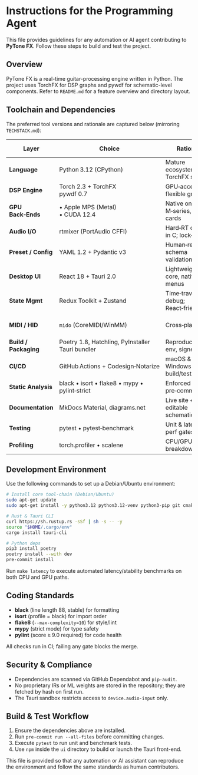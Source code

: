 # Instructions for the Programming Agent

This file provides guidelines for any automation or AI agent contributing to **PyTone FX**. Follow these steps to build and test the project.

## Overview

PyTone FX is a real-time guitar-processing engine written in Python. The project uses TorchFX for DSP graphs and pywdf for schematic-level components. Refer to `README.md` for a feature overview and directory layout.

## Toolchain and Dependencies

The preferred tool versions and rationale are captured below (mirroring `TECHSTACK.md`):

| Layer                 | Choice                                               | Rationale                            | Explicitly **Not** Used             |
| --------------------- | ---------------------------------------------------- | ------------------------------------ | ----------------------------------- |
| **Language**          | Python 3.12 (CPython)                                | Mature ecosystem, TorchFX support    | Python < 3.10, PyPy                 |
| **DSP Engine**        | Torch 2.3 + TorchFX<br/>pywdf 0.7                    | GPU‑accelerated, flexible graphs     | JUCE/C++ hard‑dependency            |
| **GPU Back‑Ends**     | • Apple MPS (Metal)<br/>• CUDA 12.4                  | Native on M‑series, RTX cards        | OpenCL (deprecated), Vulkan‑compute |
| **Audio I/O**         | rtmixer (PortAudio CFFI)                             | Hard‑RT callback in C; lock‑free     | PyAudio, sounddevice                |
| **Preset / Config**   | YAML 1.2 + Pydantic v3                               | Human‑readable, schema validation    | XML, INI files                      |
| **Desktop UI**        | React 18 + Tauri 2.0                                 | Lightweight, Rust core, native menus | Electron (heavier), Tkinter, PyQt   |
| **State Mgmt**        | Redux Toolkit + Zustand                              | Time‑travel debug; React‑friendly    | MobX, custom globals                |
| **MIDI / HID**        | `mido` (CoreMIDI/WinMM)                              | Cross‑platform                       | rtmidi‑python (threading issues)    |
| **Build / Packaging** | Poetry 1.8, Hatchling, PyInstaller<br/>Tauri bundler | Reproducible env, signed apps        | setup.py only, Conda                |
| **CI/CD**             | GitHub Actions + Codesign‑Notarize                   | macOS & Windows build/test matrix    | Travis CI                           |
| **Static Analysis**   | black • isort • flake8 • mypy • pylint‑strict        | Enforced via pre‑commit              | autopep8 (less opinionated)         |
| **Documentation**     | MkDocs Material, diagrams.net                        | Live site + editable schematics      | Sphinx (overkill here)              |
| **Testing**           | pytest • pytest‑benchmark                            | Unit & latency perf gates            | nosetests                           |
| **Profiling**         | torch.profiler • scalene                             | CPU/GPU breakdown                    | cProfile only                       |

## Development Environment

Use the following commands to set up a Debian/Ubuntu environment:

```bash
# Install core tool‑chain (Debian/Ubuntu)
sudo apt-get update
sudo apt-get install -y python3.12 python3.12-venv python3-pip git cmake ninja-build cargo

# Rust & Tauri CLI
curl https://sh.rustup.rs -sSf | sh -s -- -y
source "$HOME/.cargo/env"
cargo install tauri-cli

# Python deps
pip3 install poetry
poetry install --with dev
pre-commit install
```

Run `make latency` to execute automated latency/stability benchmarks on both CPU and GPU paths.

## Coding Standards

* **black** (line length 88, stable) for formatting
* **isort** (profile = black) for import order
* **flake8** (`--max-complexity=10`) for style/lint
* **mypy** (strict mode) for type safety
* **pylint** (score ≥ 9.0 required) for code health

All checks run in CI; failing any gate blocks the merge.

## Security & Compliance

* Dependencies are scanned via GitHub Dependabot and `pip-audit`.
* No proprietary IRs or ML weights are stored in the repository; they are fetched by hash on first run.
* The Tauri sandbox restricts access to `device.audio-input` only.

## Build & Test Workflow

1. Ensure the dependencies above are installed.
2. Run `pre-commit run --all-files` before committing changes.
3. Execute `pytest` to run unit and benchmark tests.
4. Use `npm` inside the `ui` directory to build or launch the Tauri front-end.

This file is provided so that any automation or AI assistant can reproduce the environment and follow the same standards as human contributors.
